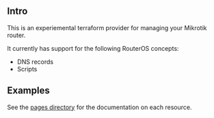 ## Intro

This is an experiemental terraform provider for managing your Mikrotik router.

It currently has support for the following RouterOS concepts:
- DNS records
- Scripts

## Examples

See the [pages directory](modules/ROOT/pages) for the documentation on each resource.
